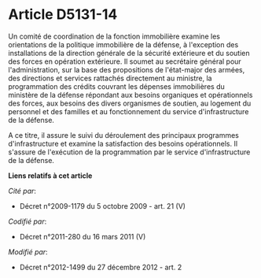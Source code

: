 # Article D5131-14

Un comité de coordination de la fonction immobilière examine les orientations de la politique immobilière de la défense, à
l'exception des installations de la direction générale de la sécurité extérieure et du soutien des forces en opération
extérieure. Il soumet au secrétaire général pour l'administration, sur la base des propositions de l'état-major des armées,
des directions et services rattachés directement au ministre, la programmation des crédits couvrant les dépenses immobilières
du ministère de la défense répondant aux besoins organiques et opérationnels des forces, aux besoins des divers organismes de
soutien, au logement du personnel et des familles et au fonctionnement du service d'infrastructure de la défense. 

A ce titre, il assure le suivi du déroulement des principaux programmes d'infrastructure et examine la satisfaction des
besoins opérationnels. Il s'assure de l'exécution de la programmation par le service d'infrastructure de la défense.

**Liens relatifs à cet article**

_Cité par_:

  - Décret n°2009-1179 du 5 octobre 2009 - art. 21 (V)

_Codifié par_:

  - Décret n°2011-280 du 16 mars 2011 (V)

_Modifié par_:

  - Décret n°2012-1499 du 27 décembre 2012 - art. 2
